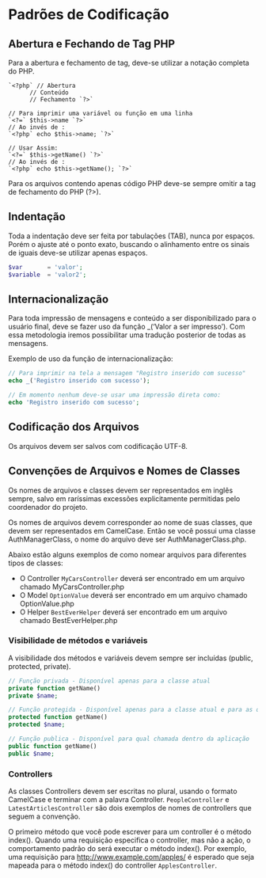 # Padrões de Codificação

## Abertura e Fechando de Tag PHP
Para a abertura e fechamento de tag, deve-se utilizar a notação completa do PHP. 

```
`<?php` // Abertura
      // Conteúdo
      // Fechamento `?>`

// Para imprimir uma variável ou função em uma linha
`<?=` $this->name `?>`
// Ao invés de :
`<?php` echo $this->name; `?>`

// Usar Assim:
`<?=` $this->getName() `?>`
// Ao invés de :
`<?php` echo $this->getName(); `?>`
```

Para os arquivos contendo apenas código PHP deve-se sempre omitir a tag de fechamento do PHP (?>). 

## Indentação
Toda a indentação deve ser feita por tabulações (TAB), nunca por espaços. 
Porém o ajuste até o ponto exato, buscando o alinhamento entre os sinais de iguais deve-se utilizar apenas espaços.

```php
$var       = 'valor';
$variable  = 'valor2'; 
```


## Internacionalização
Para toda impressão de mensagens e conteúdo a ser disponibilizado para o usuário final, deve se fazer uso da função _(‘Valor a ser impresso’). Com essa metodologia iremos possibilitar uma tradução posterior de todas as mensagens.

Exemplo de uso da função de internacionalização:

```php
// Para imprimir na tela a mensagem "Registro inserido com sucesso"
echo _('Registro inserido com sucesso');

// Em momento nenhum deve-se usar uma impressão direta como:
echo 'Registro inserido com sucesso';
```

## Codificação dos Arquivos
Os arquivos devem ser salvos com codificação UTF-8.

## Convenções de Arquivos e Nomes de Classes

Os nomes de arquivos e classes devem ser representados em inglês sempre, salvo em raríssimas excessões explicitamente permitidas pelo coordenador do projeto.

Os nomes de arquivos devem corresponder ao nome de suas classes, que devem ser representados em CamelCase. Então se você possui uma classe AuthManagerClass, o nome do arquivo deve ser AuthManagerClass.php. 

Abaixo estão alguns exemplos de como nomear arquivos para diferentes tipos de classes:

* O Controller `MyCarsController` deverá ser encontrado em um arquivo chamado MyCarsController.php
* O Model `OptionValue` deverá ser encontrado em um arquivo chamado OptionValue.php
* O Helper `BestEverHelper` deverá ser encontrado em um arquivo chamado BestEverHelper.php

### Visibilidade de métodos e variáveis
A visibilidade dos métodos e variáveis devem sempre ser incluídas (public, protected, private).

```php
// Função privada - Disponível apenas para a classe atual
private function getName()
private $name;

// Função protegida - Disponível apenas para a classe atual e para as que a estenderem.
protected function getName()
protected $name;

// Função publica - Disponível para qual chamada dentro da aplicação
public function getName()
public $name;
```

### Controllers
As classes Controllers devem ser escritas no plural, usando o formato CamelCase e terminar com a palavra Controller. `PeopleController` e `LatestArticlesController` são dois exemplos de nomes de controllers que seguem a convenção.

O primeiro método que você pode escrever para um controller é o método index(). Quando uma requisição especifica o controller, mas não a ação, o comportamento padrão do será executar o método index(). Por exemplo, uma requisição para http://www.example.com/apples/ é esperado que seja mapeada para o método index() do controller `ApplesController`.

